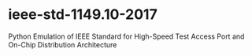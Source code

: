 # ieee-std-1149.10-2017
Python Emulation of IEEE Standard for High-Speed Test Access Port and On-Chip Distribution Architecture
